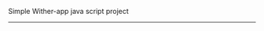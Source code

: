 Simple Wither-app java script project

---------------------------------------------------------------------------------
